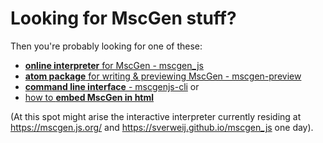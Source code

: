 # Looking for MscGen stuff?
Then you're probably looking for one of these:

- [**online interpreter** for MscGen - mscgen_js](https://sverweij.github.io/mscgen_js/index.html?utm_source=mscgenjs.github.io)
- [**atom package** for writing & previewing MscGen - mscgen-preview](https://atom.io/packages/mscgen-preview)
- [**command line interface** - mscgenjs-cli](https://www.npmjs.com/package/mscgenjs-cli) or
- [how to **embed MscGen in html**](https://sverweij.github.io/mscgen_js/embed.html?utm_source=mscgenjs.github.io)


(At this spot might arise the interactive interpreter currently residing at https://mscgen.js.org/ and https://sverweij.github.io/mscgen_js one day).

